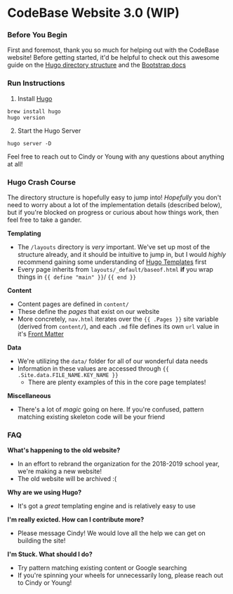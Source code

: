 # CodeBase Website 3.0 (WIP)
### Before You Begin
First and foremost, thank you so much for helping out with the CodeBase website! Before getting started, it'd be helpful to check out this awesome guide on the [Hugo directory structure](https://www.jakewiesler.com/blog/hugo-directory-structure/) and the [Bootstrap docs](https://getbootstrap.com/docs/4.1/getting-started/introduction/)

### Run Instructions
1. Install [Hugo](https://gohugo.io/getting-started/quick-start/)
```
brew install hugo
hugo version
```
2. Start the Hugo Server
```
hugo server -D
```
Feel free to reach out to Cindy or Young with any questions about anything at all!

### Hugo Crash Course

The directory structure is hopefully easy to jump into! _Hopefully_ you don't need to worry about a lot of the implementation details (described below), but if you're blocked on progress or curious about how things work, then feel free to take a gander.


**Templating**
- The `/layouts` directory is _very_ important. We've set up most of the structure already, and it should be intuitive to jump in, but I would _highly_ recommend gaining some understanding of [Hugo Templates](https://gohugo.io/getting-started/quick-start/) first
- Every page inherits from `layouts/_default/baseof.html` **if** you wrap things in `{{ define "main" }}`/ `{{ end }}`

**Content**
- Content pages are defined in `content/`
- These define the _pages_ that exist on our website
- More concretely, `nav.html` iterates over the `{{ .Pages }}` site variable (derived from `content/`), and each `.md` file defines its own `url` value in it's [Front Matter](https://gohugo.io/content-management/front-matter/)

**Data**
- We're utilizing the `data/` folder for all of our wonderful data needs
- Information in these values are accessed through `{{ .Site.data.FILE_NAME.KEY_NAME }}`
  - There are plenty examples of this in the core page templates!

**Miscellaneous**
- There's a lot of _magic_ going on here. If you're confused, pattern matching existing skeleton code will be your friend



### FAQ
**What's happening to the old website?**
 - In an effort to rebrand the organization for the 2018-2019 school year, we're making a new website!
 - The old website will be archived :(

**Why are we using Hugo?**
 - It's got a _great_ templating engine and is relatively easy to use

**I'm really exicted. How can I contribute more?**
 - Please message Cindy! We would love all the help we can get on building the site!

**I'm Stuck. What should I do?**
 - Try pattern matching existing content or Google searching
 - If you're spinning your wheels for unnecessarily long, please reach out to Cindy or Young!
